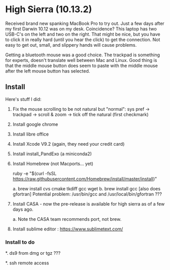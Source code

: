 # High Sierra (10.13.2)

Received brand new spanking MacBook Pro to try out. Just a few days after my first Darwin 10.12 was on my
desk. Coincidence?   This laptop has two USB-C's on the left and two on the right. That might be nice, but
you have to click it in really hard (until you hear the click) to get the connection. Not easy to get out,
small, and slippery hands will cause problems.

Getting a bluetooth mouse was a good choice. The trackpad is something for experts, doesn't translate well
between Mac and Linux. Good thing is that the middle mouse button does seem to paste with the middle mouse
after the left mouse button has selected.
 

## Install

Here's stuff I did:

1. Fix the mouse scrolling to be not natural but "normal":
   sys pref -> trackpad -> scroll & zoom -> tick off the natural (first checkmark)

2. Install google chrome

3. Install libre office

4. Install Xcode V9.2 (again, they need your credit card)

5. Install install_PandExo (a miniconda2)

6. Install Homebrew (not Macports... yet)

   ruby -e "$(curl -fsSL https://raw.githubusercontent.com/Homebrew/install/master/install)"

   a. brew install cvs cmake tkdiff gcc wget
   b. brew install gcc    [also does gfortran]
      Potential problem:   /usr/bin/gcc and /usr/local/bin/gfortran ???

7. Install CASA - now the pre-release is available for high sierra as of a few days ago.

   a. Note the CASA team recommends port, not brew.

8. Install sublime editor :  https://www.sublimetext.com/

### Install to do

*.  ds9 from dmg or tgz ???

*.  ssh remote access
